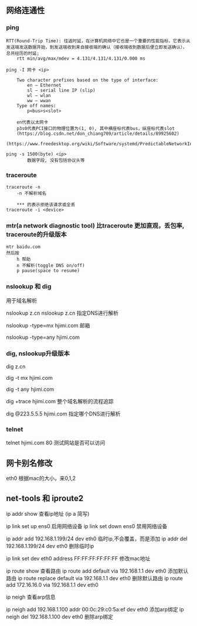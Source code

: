 ## 网络连通性

### ping 
    RTT(Round-Trip Time): 往返时延，在计算机网络中它也是一个重要的性能指标，它表示从发送端发送数据开始，到发送端收到来自接收端的确认（接收端收到数据后便立即发送确认），总共经历的时延;
        rtt min/avg/max/mdev = 4.131/4.131/4.131/0.000 ms

    ping -I 网卡 <ip>

        Two character prefixes based on the type of interface:
            en — Ethernet
            sl — serial line IP (slip)
            wl — wlan
            ww — wwan
        Type off names:
            p<bus>s<slot>

        en代表以太网卡
        p3s0代表PCI接口的物理位置为(1, 0), 其中横座标代表bus，纵座标代表slot
        (https://blog.csdn.net/don_chiang709/article/details/89925602)
        (https://www.freedesktop.org/wiki/Software/systemd/PredictableNetworkInterfaceNames/)

    ping -s 1500(byte) <ip>
            数据字段, 没有包括协议头等

### traceroute
    traceroute -n
        -n 不解析域名

        *** 的表示拒绝该请求或全丢
    traceroute -i <device>

### mtr(a network diagnostic tool) 比traceroute 更加直观，丢包率, traceroute的升级版本
    mtr baidu.com
    然后按
        h 帮助
        n 不解析(toggle DNS on/off)
        p pause(space to resume)

### nslookup 和 dig
用于域名解析

nslookup z.cn
nslookup z.cn 指定DNS进行解析

nslookup -type=mx hjimi.com 邮箱

nslookup -type=any hjimi.com

### dig, nslookup升级版本

dig z.cn

dig -t mx hjimi.com

dig -t any hjimi.com

dig +trace hjimi.com
    整个域名解析的流程追踪
    
dig @223.5.5.5 hjimi.com
    指定哪个DNS进行解析

### telnet
telnet hjimi.com 80
    测试网站是否可以访问


## 网卡别名修改
eth0 根据mac的大小，来0,1,2


## net-tools 和 iproute2

ip addr show 
    查看ip地址
    (ip a 简写)

ip link set up ens0
    启用网络设备
ip link set down ens0
    禁用网络设备

ip addr add 192.168.1.199/24 dev eth0
    临时ip,不会覆盖，而是添加
ip addr del 192.168.1.199/24 dev eth0
    删除临时ip

ip link set dev eth0 address FF:FF:FF:FF:FF:FF
    修改mac地址

ip route show
    查看路由
ip route add default via 192.168.1.1 dev eth0
    添加默认路由
ip route replace default via 192.168.1.1 dev eth0
    删除默认路由
ip route add 172.16.16.0 via 192.168.1.1 dev eth0    

ip neigh
    查看arp信息

ip neigh add 192.168.1.100 addr 00:0c:29:c0:5a:ef dev eth0
    添加arp绑定
ip neigh del 192.168.1.100 dev eth0
    删除arp绑定




